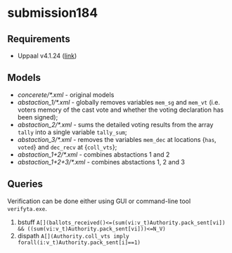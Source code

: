 # submission184

## Requirements

* Uppaal v4.1.24 ([link](https://uppaal.org/downloads/))

## Models

* _concerete/\*.xml_ - original models
* _abstaction_1/\*.xml_ - globally removes variables `mem_sg` and `mem_vt` (i.e. voters memory of the cast vote and whether the voting declaration has been signed);
* _abstaction_2/\*.xml_ - sums the detailed voting results from the array `tally` into a single variable `tally_sum`;
* _abstaction_3/\*.xml_ - removes the variables `mem_dec` at locations {`has`, `voted`} and `dec_recv` at {`coll_vts`};
* _abstaction_1+2/\*.xml_ - combines abstactions 1 and 2
* _abstaction_1+2+3/\*.xml_ -  combines abstactions 1, 2 and 3

## Queries

Verification can be done either using GUI or command-line tool `verifyta.exe`.

1. bstuff
```A[](ballots_received()<=(sum(vi:v_t)Authority.pack_sent[vi]) && ((sum(vi:v_t)Authority.pack_sent[vi]))<=N_V)```
2. dispath
```A[](Authority.coll_vts imply forall(i:v_t)Authority.pack_sent[i]==1)```
